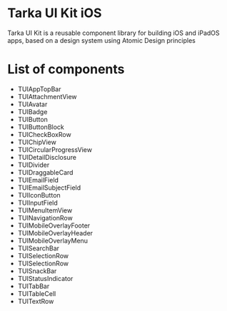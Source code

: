 # Tarka UI Kit iOS
Tarka UI Kit is a reusable component library for building iOS and iPadOS apps, based on a design system using Atomic Design principles

# List of components
- TUIAppTopBar
- TUIAttachmentView
- TUIAvatar
- TUIBadge
- TUIButton
- TUIButtonBlock
- TUICheckBoxRow
- TUIChipView
- TUICircularProgressView
- TUIDetailDisclosure
- TUIDivider
- TUIDraggableCard
- TUIEmailField
- TUIEmailSubjectField
- TUIIconButton
- TUIInputField
- TUIMenuItemView
- TUINavigationRow
- TUIMobileOverlayFooter
- TUIMobileOverlayHeader
- TUIMobileOverlayMenu
- TUISearchBar
- TUISelectionRow
- TUISelectionRow
- TUISnackBar
- TUIStatusIndicator
- TUITabBar
- TUITableCell
- TUITextRow

  
